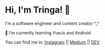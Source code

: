 # Hi, I'm Tringa! 👋

<!--![Cover image](https://github.com/tringakrasniqi/tringakrasniqi/blob/master/GITHUB%20README.png) -->

I'm a software engineer and content creator ^_^ 

 🌱 I’m currently learning VueJs and Android  

You can find me in:
[Instagram](https://www.instagram.com/tringacodes/?hl=en) || 
[Medium](https://medium.com/@tringakrasniqi) ||
[DEV](https://dev.to/tringakrasniqi)


<!--
**tringakrasniqi/tringakrasniqi** is a ✨ _special_ ✨ repository because its `README.md` (this file) appears on your GitHub profile.

Here are some ideas to get you started:

- 🔭 I’m currently working on ...
- 🌱 I’m currently learning ...
- 👯 I’m looking to collaborate on ...
- 🤔 I’m looking for help with ...
- 💬 Ask me about ...
- 📫 How to reach me: ...
- 😄 Pronouns: ...
- ⚡ Fun fact: ...
-->
